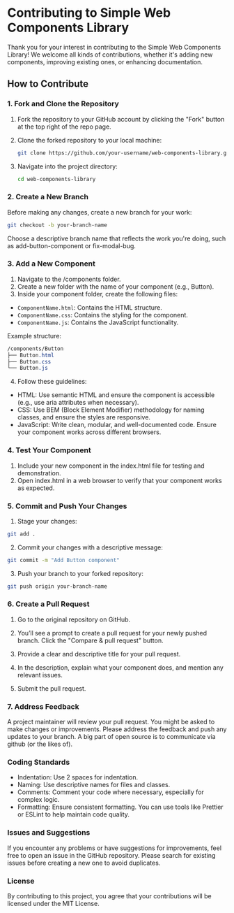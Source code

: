 # Contributing to Simple Web Components Library

Thank you for your interest in contributing to the Simple Web Components Library! We welcome all kinds of contributions, whether it's adding new components, improving existing ones, or enhancing documentation.

## How to Contribute

### 1. Fork and Clone the Repository

1. Fork the repository to your GitHub account by clicking the "Fork" button at the top right of the repo page.
2. Clone the forked repository to your local machine:

    ```bash
    git clone https://github.com/your-username/web-components-library.git
    ```

3. Navigate into the project directory:

    ```bash
    cd web-components-library
    ```

### 2. Create a New Branch

Before making any changes, create a new branch for your work:

```bash
git checkout -b your-branch-name
```

Choose a descriptive branch name that reflects the work you're doing, such as add-button-component or fix-modal-bug.

### 3. Add a New Component

1. Navigate to the /components folder.
2. Create a new folder with the name of your component (e.g., Button).
3. Inside your component folder, create the following files:
- `ComponentName.html`: Contains the HTML structure.
- `ComponentName.css`: Contains the styling for the component.
- `ComponentName.js`: Contains the JavaScript functionality.

Example structure:
```css
/components/Button
├── Button.html
├── Button.css
└── Button.js
```

4. Follow these guidelines:
- HTML: Use semantic HTML and ensure the component is accessible (e.g., use aria attributes when necessary).
- CSS: Use BEM (Block Element Modifier) methodology for naming classes, and ensure the styles are responsive.
- JavaScript: Write clean, modular, and well-documented code. Ensure your component works across different browsers.

### 4. Test Your Component

1. Include your new component in the index.html file for testing and demonstration.
2. Open index.html in a web browser to verify that your component works as expected.

### 5. Commit and Push Your Changes

1. Stage your changes:

```bash
git add .
```

2. Commit your changes with a descriptive message:
```bash
git commit -m "Add Button component"
```

3. Push your branch to your forked repository:
```bash
git push origin your-branch-name
```

### 6. Create a Pull Request

1. Go to the original repository on GitHub.

2. You’ll see a prompt to create a pull request for your newly pushed branch. Click the "Compare & pull request" button.

3. Provide a clear and descriptive title for your pull request.

4. In the description, explain what your component does, and mention any relevant issues.

5. Submit the pull request.

### 7. Address Feedback

A project maintainer will review your pull request. You might be asked to make changes or improvements. Please address the feedback and push any updates to your branch. A big part of open source is to communicate via github (or the likes of). 

### Coding Standards
- Indentation: Use 2 spaces for indentation.
- Naming: Use descriptive names for files and classes.
- Comments: Comment your code where necessary, especially for complex logic.
- Formatting: Ensure consistent formatting. You can use tools like Prettier or ESLint to help maintain code quality.

### Issues and Suggestions
If you encounter any problems or have suggestions for improvements, feel free to open an issue in the GitHub repository. Please search for existing issues before creating a new one to avoid duplicates.

### License
By contributing to this project, you agree that your contributions will be licensed under the MIT License.
